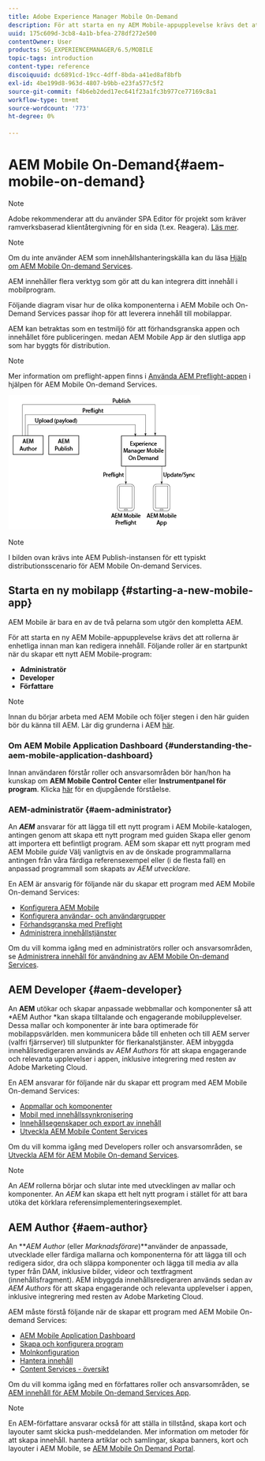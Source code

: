 ```yaml
---
title: Adobe Experience Manager Mobile On-Demand
description: För att starta en ny AEM Mobile-appupplevelse krävs det att rollerna är enhetliga innan man kan redigera innehåll. Följ den här sidan för att komma igång med AEM on-demand-tjänster för mobiler.
uuid: 175c609d-3cb8-4a1b-bfea-278df272e500
contentOwner: User
products: SG_EXPERIENCEMANAGER/6.5/MOBILE
topic-tags: introduction
content-type: reference
discoiquuid: dc6891cd-19cc-4dff-8bda-a41ed8af8bfb
exl-id: 4be199d8-963d-4807-b9bb-e23fa577c5f2
source-git-commit: f4b6eb2ded17ec641f23a1fc3b977ce77169c8a1
workflow-type: tm+mt
source-wordcount: '773'
ht-degree: 0%

---
```


# AEM Mobile On-Demand{#aem-mobile-on-demand}

>[!NOTE]
>
>Adobe rekommenderar att du använder SPA Editor för projekt som kräver ramverksbaserad klientåtergivning för en sida (t.ex. Reagera). [Läs mer](/help/sites-developing/spa-overview.md).

>[!NOTE]
>
>Om du inte använder AEM som innehållshanteringskälla kan du läsa [Hjälp om AEM Mobile On-demand Services](https://helpx.adobe.com/digital-publishing-solution/topics.html).

AEM innehåller flera verktyg som gör att du kan integrera ditt innehåll i mobilprogram.

Följande diagram visar hur de olika komponenterna i AEM Mobile och On-Demand Services passar ihop för att leverera innehåll till mobilappar.

AEM kan betraktas som en testmiljö för att förhandsgranska appen och innehållet före publiceringen. medan AEM Mobile App är den slutliga app som har byggts för distribution.

>[!NOTE]
>
>Mer information om preflight-appen finns i [Använda AEM Preflight-appen](https://helpx.adobe.com/digital-publishing-solution/help/preflight-app.html) i hjälpen för AEM Mobile On-demand Services.

![chlimage_1-171](assets/chlimage_1-171.png)

>[!NOTE]
>
>I bilden ovan krävs inte AEM Publish-instansen för ett typiskt distributionsscenario för AEM Mobile On-demand Services.

## Starta en ny mobilapp {#starting-a-new-mobile-app}

AEM Mobile är bara en av de två pelarna som utgör den kompletta AEM.

För att starta en ny AEM Mobile-appupplevelse krävs det att rollerna är enhetliga innan man kan redigera innehåll. Följande roller är en startpunkt när du skapar ett nytt AEM Mobile-program:

* **Administratör**
* **Developer**
* **Författare**

>[!NOTE]
>
>Innan du börjar arbeta med AEM Mobile och följer stegen i den här guiden bör du känna till AEM. Lär dig grunderna i AEM [här](/help/sites-deploying/deploy.md).

### Om AEM Mobile Application Dashboard {#understanding-the-aem-mobile-application-dashboard}

Innan användaren förstår roller och ansvarsområden bör han/hon ha kunskap om **AEM Mobile Control Center** eller **Instrumentpanel för program**. Klicka [här](/help/mobile/mobile-apps-ondemand-application-dashboard.md) för en djupgående förståelse.

### AEM-administratör {#aem-administrator}

An ***AEM*** ansvarar för att lägga till ett nytt program i AEM Mobile-katalogen, antingen genom att skapa ett nytt program med guiden Skapa eller genom att importera ett befintligt program. AEM som skapar ett nytt program med AEM Mobile *guide* Välj vanligtvis en av de önskade programmallarna antingen från våra färdiga referensexempel eller (i de flesta fall) en anpassad programmall som skapats av *AEM utvecklare.*

En AEM är ansvarig för följande när du skapar ett program med AEM Mobile On-demand Services:

* [Konfigurera AEM Mobile](/help/mobile/aem-mobile-setup.md)
* [Konfigurera användar- och användargrupper](/help/mobile/aem-mobile-configure-users.md)
* [Förhandsgranska med Preflight](/help/mobile/aem-mobile-manage-ondemand-services.md)
* [Administrera innehållstjänster](/help/mobile/developing-content-services.md)

Om du vill komma igång med en administratörs roller och ansvarsområden, se [Administrera innehåll för användning av AEM Mobile On-demand Services](/help/mobile/aem-mobile.md).

## AEM Developer {#aem-developer}

An **AEM** utökar och skapar anpassade webbmallar och komponenter så att *AEM Author *kan skapa tilltalande och engagerande mobilupplevelser. Dessa mallar och komponenter är inte bara optimerade för mobilappsvärlden. men kommunicera både till enheten och till AEM server (valfri fjärrserver) till slutpunkter för flerkanalstjänster. AEM inbyggda innehållsredigeraren används av *AEM Authors* för att skapa engagerande och relevanta upplevelser i appen, inklusive integrering med resten av Adobe Marketing Cloud.

En AEM ansvarar för följande när du skapar ett program med AEM Mobile On-demand Services:

* [Appmallar och komponenter](/help/mobile/app-templates-and-components1.md)
* [Mobil med innehållssynkronisering](/help/mobile/mobile-ondemand-contentsync.md)
* [Innehållsegenskaper och export av innehåll](/help/mobile/on-demand-content-properties-exporting.md)
* [Utveckla AEM Mobile Content Services](/help/mobile/developing-content-services.md)

Om du vill komma igång med Developers roller och ansvarsområden, se [Utveckla AEM för AEM Mobile On-demand Services](/help/mobile/aem-mobile-on-demand.md).

>[!NOTE]
>
>An *AEM* rollerna börjar och slutar inte med utvecklingen av mallar och komponenter. An *AEM* kan skapa ett helt nytt program i stället för att bara utöka det körklara referensimplementeringsexemplet.

## AEM Author {#aem-author}

An ***AEM Author* (eller *Marknadsförare*)**använder de anpassade, utvecklade eller färdiga mallarna och komponenterna för att lägga till och redigera sidor, dra och släppa komponenter och lägga till media av alla typer från DAM, inklusive bilder, videor och textfragment (innehållsfragment). AEM inbyggda innehållsredigeraren används sedan av *AEM Authors* för att skapa engagerande och relevanta upplevelser i appen, inklusive integrering med resten av Adobe Marketing Cloud.

AEM måste förstå följande när de skapar ett program med AEM Mobile On-demand Services:

* [AEM Mobile Application Dashboard](/help/mobile/mobile-apps-ondemand-application-dashboard.md)
* [Skapa och konfigurera program](/help/mobile/mobile-apps-ondemand-application-create-configure-action.md)
* [Molnkonfiguration](/help/mobile/mobile-on-demand-associating-an-on-demand-app-to-cloud-configuration.md)
* [Hantera innehåll](/help/mobile/mobile-apps-ondemand-manage-content-ondemand.md)
* [Content Services - översikt](/help/mobile/develop-content-as-a-service.md)

Om du vill komma igång med en författares roller och ansvarsområden, se [AEM innehåll för AEM Mobile On-demand Services App](/help/mobile/mobile-apps-ondemand.md).

>[!NOTE]
>
>En AEM-författare ansvarar också för att ställa in tillstånd, skapa kort och layouter samt skicka push-meddelanden. Mer information om metoder för att skapa innehåll. hantera artiklar och samlingar, skapa banners, kort och layouter i AEM Mobile, se [AEM Mobile On Demand Portal](https://helpx.adobe.com/digital-publishing-solution/topics.html#dynamicpod_reference_2).
